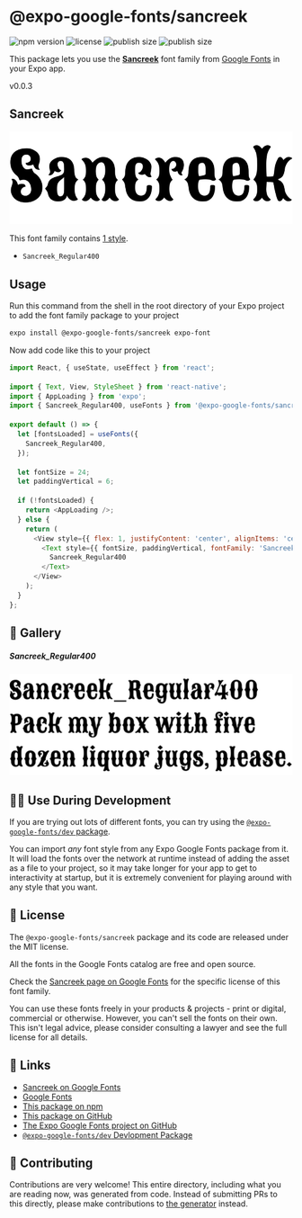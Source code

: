 # @expo-google-fonts/sancreek

![npm version](https://flat.badgen.net/npm/v/@expo-google-fonts/sancreek)
![license](https://flat.badgen.net/github/license/expo/google-fonts)
![publish size](https://flat.badgen.net/packagephobia/install/@expo-google-fonts/sancreek)
![publish size](https://flat.badgen.net/packagephobia/publish/@expo-google-fonts/sancreek)

This package lets you use the [**Sancreek**](https://fonts.google.com/specimen/Sancreek) font family from [Google Fonts](https://fonts.google.com/) in your Expo app.

v0.0.3

## Sancreek

![Sancreek](./font-family.png)

This font family contains [1 style](#-gallery).

- `Sancreek_Regular400`

## Usage

Run this command from the shell in the root directory of your Expo project to add the font family package to your project
```sh
expo install @expo-google-fonts/sancreek expo-font
```

Now add code like this to your project
```js
import React, { useState, useEffect } from 'react';

import { Text, View, StyleSheet } from 'react-native';
import { AppLoading } from 'expo';
import { Sancreek_Regular400, useFonts } from '@expo-google-fonts/sancreek';

export default () => {
  let [fontsLoaded] = useFonts({
    Sancreek_Regular400,
  });

  let fontSize = 24;
  let paddingVertical = 6;

  if (!fontsLoaded) {
    return <AppLoading />;
  } else {
    return (
      <View style={{ flex: 1, justifyContent: 'center', alignItems: 'center' }}>
        <Text style={{ fontSize, paddingVertical, fontFamily: 'Sancreek_Regular400' }}>
          Sancreek_Regular400
        </Text>
      </View>
    );
  }
};

```

## 🔡 Gallery

##### Sancreek_Regular400
![Sancreek_Regular400](./ed5c3c851564b594f1e46baf486678ec23c42381e0439cdb2c79c04ca159563e.ttf.png)


## 👩‍💻 Use During Development

If you are trying out lots of different fonts, you can try using the [`@expo-google-fonts/dev` package](https://github.com/expo/google-fonts/tree/master/font-packages/dev#readme).

You can import *any* font style from any Expo Google Fonts package from it. It will load the fonts
over the network at runtime instead of adding the asset as a file to your project, so it may take longer
for your app to get to interactivity at startup, but it is extremely convenient
for playing around with any style that you want.

## 📖 License

The `@expo-google-fonts/sancreek` package and its code are released under the MIT license.

All the fonts in the Google Fonts catalog are free and open source.

Check the [Sancreek page on Google Fonts](https://fonts.google.com/specimen/Sancreek) for the specific license of this font family.

You can use these fonts freely in your products & projects - print or digital, commercial or otherwise. However, you can't sell the fonts on their own. This isn't legal advice, please consider consulting a lawyer and see the full license for all details.

## 🔗 Links

- [Sancreek on Google Fonts](https://fonts.google.com/specimen/Sancreek)
- [Google Fonts](https://fonts.google.com/)
- [This package on npm](https://www.npmjs.com/package/@expo-google-fonts/sancreek)
- [This package on GitHub](https://github.com/expo/google-fonts/tree/master/font-packages/sancreek)
- [The Expo Google Fonts project on GitHub](https://github.com/expo/google-fonts)
- [`@expo-google-fonts/dev` Devlopment Package](https://github.com/expo/google-fonts/tree/master/font-packages/dev)


## 🤝 Contributing

Contributions are very welcome! This entire directory, including what you are reading now, was generated from code. Instead of submitting PRs to this directly, please make contributions to [the generator](https://github.com/expo/google-fonts/tree/master/packages/generator) instead.
